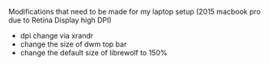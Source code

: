 Modifications that need to be made for my laptop setup (2015 macbook pro due to Retina Display high DPI)
- dpi change via xrandr 
- change the size of dwm top bar
- change the default size of librewolf to 150%